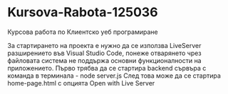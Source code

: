 # Kursova-Rabota-125036
Курсова работа по Клиентско уеб програмиране

За стартирането на проекта е нужно да се използва LiveServer разширението във Visual Studio Code, понеже отварянето чрез файловата система не поддържа основни функционалности на приложението.
Първо трябва да се стартира backend сървъра с команда в терминала - node server.js
След това може да се стартира home-page.html с опцията Open with Live Server

